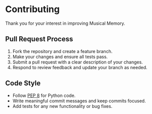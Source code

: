 # Contributing

Thank you for your interest in improving Musical Memory.

## Pull Request Process

1. Fork the repository and create a feature branch.
2. Make your changes and ensure all tests pass.
3. Submit a pull request with a clear description of your changes.
4. Respond to review feedback and update your branch as needed.

## Code Style

- Follow [PEP 8](https://peps.python.org/pep-0008/) for Python code.
- Write meaningful commit messages and keep commits focused.
- Add tests for any new functionality or bug fixes.

